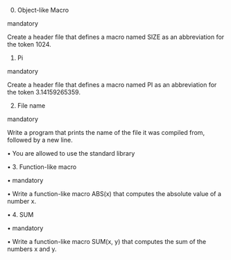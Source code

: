 0. Object-like Macro

mandatory

Create a header file that defines a macro named SIZE as an abbreviation for the token 1024.

1. Pi

mandatory

Create a header file that defines a macro named PI as an abbreviation for the token 3.14159265359.

2. File name

mandatory

Write a program that prints the name of the file it was compiled from, followed by a new line.

•	You are allowed to use the standard library

•	3. Function-like macro

•	mandatory

•	Write a function-like macro ABS(x) that computes the absolute value of a number x.

•	4. SUM

•	mandatory

•	Write a function-like macro SUM(x, y) that computes the sum of the numbers x and y.




